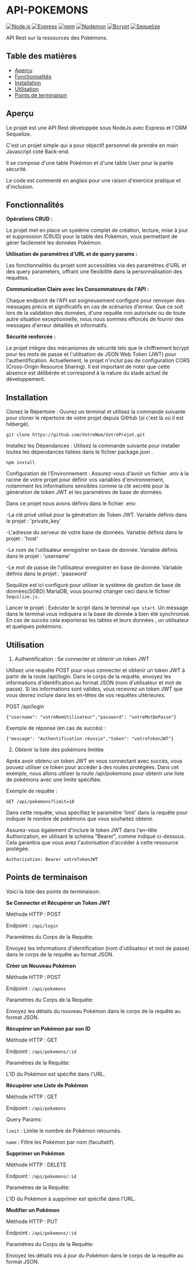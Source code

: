 # API-POKEMONS
[![Node.js](https://img.shields.io/badge/Node.js-v20.2.0-green.svg)](https://nodejs.org/)
[![Express](https://img.shields.io/npm/v/express.svg?logo=express&label=express)](https://www.npmjs.com/package/express)
[![npm](https://img.shields.io/npm/v/npm.svg)](https://www.npmjs.com/package/npm)
[![Nodemon](https://img.shields.io/badge/nodemon-v3.0.1-blue.svg?logo=nodemon)](https://www.npmjs.com/package/nodemon)
[![Bcrypt](https://img.shields.io/npm/v/bcrypt.svg?logo=bcrypt&label=bcrypt)](https://www.npmjs.com/package/bcrypt)
[![Sequelize](https://img.shields.io/npm/v/sequelize.svg?logo=sequelize&label=Sequelize)](https://www.npmjs.com/package/sequelize)


API Rest sur la ressources des Pokémons.

## Table des matières

- [Aperçu](#aperçu)
- [Fonctionnalités](#fonctionnalités)
- [Installation](#installation)
- [Utilisation](#utilisation)
- [Points de terminaison](#points-de-terminaison)


## Aperçu

Le projet est une API Rest développée sous NodeJs avec Express et l'ORM Sequelize.

C'est un projet simple qui a pour objectif personnel de prendre en main Javascript coté Back-end.

Il se compose d'une table Pokémon et d'une table User pour la partie sécurité.

Le code est commenté en anglais pour une raison d'exercice pratique et d'inclusion.

## Fonctionnalités

**Opérations CRUD :**

Le projet met en place un système complet de création, lecture, mise à jour et suppression (CRUD) pour la table des Pokémon, vous permettant de gérer facilement les données Pokémon.

**Utilisation de paramètres d'URL et de query params :**

Les fonctionnalités du projet sont accessibles via des paramètres d'URL et des query parameters, offrant une flexibilité dans la personnalisation des requêtes.

**Communication Claire avec les Consommateurs de l'API :**

Chaque endpoint de l'API est soigneusement configuré pour renvoyer des messages précis et significatifs en cas de scénarios d'erreur. Que ce soit lors de la validation des données, d'une requête non autorisée ou de toute autre situation exceptionnelle, nous nous sommes efforcés de fournir des messages d'erreur détaillés et informatifs.

**Sécurité renforcée :**

Le projet intègre des mécanismes de sécurité tels que le chiffrement bcrypt pour les mots de passe et l'utilisation de JSON Web Token (JWT) pour l'authentification.
Actuellement, le projet n'inclut pas de configuration CORS (Cross-Origin Resource Sharing). Il est important de noter que cette absence est délibérée et correspond à la nature du stade actuel de développement.

## Installation

Clonez le Répertoire : Ouvrez un terminal et utilisez la commande suivante pour cloner le répertoire de votre projet depuis GitHub (si c'est là où il est hébergé).

`git clone https://github.com/VotreNom/VotreProjet.git`

Installez les Dépendances : Utilisez la commande suivante pour installer toutes les dépendances listées dans le fichier package.json .

`npm install`

Configuration de l'Environnement : Assurez-vous d'avoir un fichier .env à la racine de votre projet pour définir vos variables d'environnement, notamment les informations sensibles comme la clé secrète pour la génération de token JWT et les paramètres de base de données. 

Dans ce projet nous avons définis dans le fichier .env:

-La clé privé utilisé pour la génération de Token JWT. Variable définis dans le projet : 'private_key' 

-L'adresse du serveur de votre base de données. Variable définis dans le projet : 'host' 

-Le nom de l'utilisateur enregistrer en base de donnée. Variable définis dans le projet : 'username'  

-Le mot de passe de l'utilisateur enregistrer en base de donnée. Variable définis dans le projet : 'password'  

Sequilize est ici configuré pour utiliser le système de gestion de base de données(SGBD) MariaDB, vous pourrez changer ceci dans le fichier `Sequilize.js.` 

Lancer le projet : Exécuter le script dans le terminal `npm start`.  Un message dans le terminal vous indiquera si la base de donnée à bien été synchronisé.
En cas de succès cela exporteras les tables et leurs données , un utilisateur et quelques pokémons.


## Utilisation

1. Authentification : Se connecter et obtenir un token JWT

Utilisez une requête POST pour vous connecter et obtenir un token JWT à partir de la route /api/login. Dans le corps de la requête, envoyez les informations d'identification au format JSON (nom d'utilisateur et mot de passe). Si les informations sont valides, vous recevrez un token JWT que vous devrez inclure dans les en-têtes de vos requêtes ultérieures.

POST /api/login

`{"username": "votreNomUtilisateur","password": "votreMotDePasse"}`

Exemple de réponse (en cas de succès) :

`{"message": "Authentification réussie","token": "votreTokenJWT"}`

2. Obtenir la liste des pokémons limitée

Après avoir obtenu un token JWT en vous connectant avec succès, vous pouvez utiliser ce token pour accéder à des routes protégées. Dans cet exemple, nous allons utiliser la route /api/pokemons pour obtenir une liste de pokémons avec une limite spécifiée.

Exemple de requête :

`GET /api/pokemons?limit=10`

Dans cette requête, vous spécifiez le paramètre 'limit' dans la requête pour indiquer le nombre de pokémons que vous souhaitez obtenir. 

Assurez-vous également d'inclure le token JWT dans l'en-tête Authorization, en utilisant le schéma "Bearer", comme indiqué ci-dessous. Cela garantira que vous avez l'autorisation d'accéder à cette ressource protégée.

`Authorization: Bearer votreTokenJWT`

## Points de terminaison


Voici la liste des points de terminaison:

**Se Connecter et Récupérer un Token JWT**

Méthode HTTP : POST

Endpoint : `/api/login`

Paramètres du Corps de la Requête:

Envoyez les informations d'identification (nom d'utilisateur et mot de passe) dans le corps de la requête au format JSON.

**Créer un Nouveau Pokémon**

Méthode HTTP : POST

Endpoint : `/api/pokemons`

Paramètres du Corps de la Requête:

Envoyez les détails du nouveau Pokémon dans le corps de la requête au format JSON.

**Récupérer un Pokémon par son ID**

Méthode HTTP : GET

Endpoint : `/api/pokemons/:id`

Paramètres de la Requête:

L'ID du Pokémon est spécifié dans l'URL.

**Récupérer une Liste de Pokémon**

Méthode HTTP : GET

Endpoint : `/api/pokemons`

Query Params:

`limit` : Limite le nombre de Pokémon retournés.

`name` : Filtre les Pokémon par nom (facultatif).

**Supprimer un Pokémon**

Méthode HTTP : DELETE

Endpoint : `/api/pokemons/:id`

Paramètres de la Requête:

L'ID du Pokémon à supprimer est spécifié dans l'URL.

**Modifier un Pokémon**

Méthode HTTP : PUT

Endpoint : `/api/pokemons/:id`

Paramètres du Corps de la Requête:

Envoyez les détails mis à jour du Pokémon dans le corps de la requête au format JSON.

